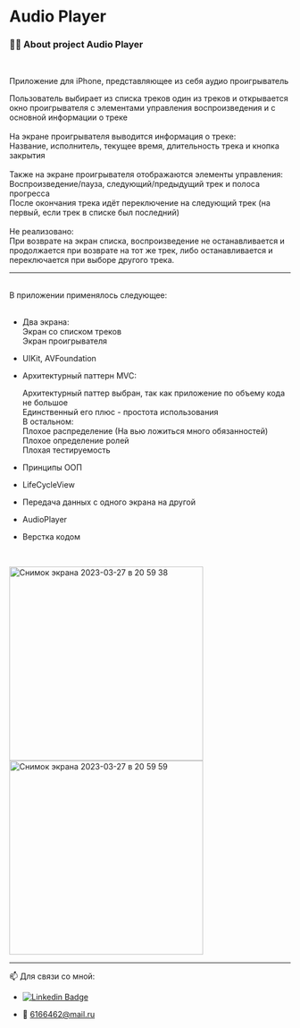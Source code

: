# Audio Player

### :man_technologist: About project Audio Player

<div>
  
<br>

Приложение для iPhone, представляющее из себя аудио проигрыватель <br> 

Пользователь выбирает из списка треков один из треков и открывается <br>
окно проигрывателя с элементами управления воспроизведения и с основной информации о треке
<br><br>
На экране проигрывателя выводится информация о треке: <br>
Название, исполнитель, текущее время, длительность трека и кнопка закрытия <br>
<br>
Также на экране проигрывателя отображаются элементы управления: <br>
Воспроизведение/пауза, следующий/предыдущий трек и полоса прогресса
<br>
После окончания трека идёт переключение на следующий трек (на первый, если трек в списке был последний)
<br><br>
Не реализовано:<br>
При возврате на экран списка, воспроизведение не останавливается и продолжается
при возврате на тот же трек, либо останавливается и переключается
при выборе другого трека.

---
<br>
В приложении применялось следующее: <br> <br>

 - Два экрана: <br>
 Экран со списком треков <br>
 Экран проигрывателя

- UIKit, AVFoundation
  
- Архитектурный паттерн MVC:<br>

  Архитектурный паттер выбран, так как приложение по объему кода не большое
  <br>
  Единственный его плюс - простота использования
  <br>
  В остальном:
  <br>
  Плохое распределение (На вью ложиться много обязанностей)
  <br>
  Плохое определение ролей
  <br>
  Плохая тестируемость
  

- Принципы ООП
  
- LifeCycleView
  
- Передача данных с одного экрана на другой
  
- AudioPlayer

- Верстка кодом

  <br>
 
<img width="347" alt="Снимок экрана 2023-03-27 в 20 59 38" src="https://user-images.githubusercontent.com/124161661/228027059-a6310e00-832a-4810-9794-8c641da2e652.png">
<img width="347" alt="Снимок экрана 2023-03-27 в 20 59 59" src="https://user-images.githubusercontent.com/124161661/228027076-b3de4437-ffca-4854-8398-79114c7c3646.png">

  ---
  
<div id="badges">

  📫 Для связи со мной: 
  
  - [![Linkedin Badge](https://img.shields.io/badge/-LinkdIn-blue?style=flat&logo=Linkedin&logoColor=white)](https://www.linkedin.com/in/maklagin/)
  
  - 📧 6166462@mail.ru

  </div>
